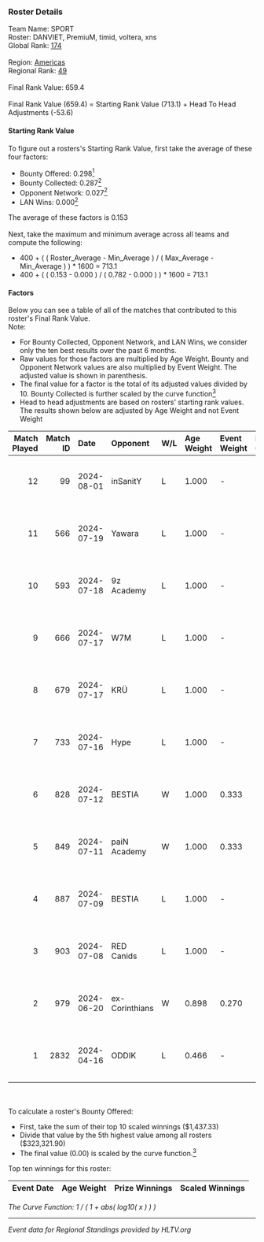 ### Roster Details<br />
Team Name: SPORT<br />
Roster: DANVIET, PremiuM, timid, voltera, xns<br />
Global Rank: [174](../standings_global.md)<br />
<br />
Region: [Americas]( ../standings_americas.md)<br />
Regional Rank: [49]( ../standings_americas.md)<br />
<br />
Final Rank Value:  659.4<br />
<br />
Final Rank Value (659.4) = Starting Rank Value (713.1) + Head To Head Adjustments (-53.6)<br />

#### Starting Rank Value<br />
To figure out a rosters's Starting Rank Value, first take the average of these four factors:<br />
- Bounty Offered: 0.298[<sup>1</sup>](#table2)
- Bounty Collected: 0.287[<sup>2</sup>](#table1)
- Opponent Network: 0.027[<sup>2</sup>](#table1)
- LAN Wins: 0.000[<sup>2</sup>](#table1)

The average of these factors is 0.153<br />
<br />
Next, take the maximum and minimum average across all teams and compute the following:<br />
- 400 + ( ( Roster_Average - Min_Average ) / ( Max_Average - Min_Average ) ) * 1600 = 713.1
- 400 + ( ( 0.153 - 0.000 ) / ( 0.782 - 0.000 ) ) * 1600 = 713.1


#### Factors<br />
Below you can see a table of all of the matches that contributed to this roster's Final Rank Value.<br />
Note:<br />

- For Bounty Collected, Opponent Network, and LAN Wins, we consider only the ten best results over the past 6 months.
- Raw values for those factors are multiplied by Age Weight. Bounty and Opponent Network values are also multiplied by Event Weight. The adjusted value is shown in parenthesis.
- The final value for a factor is the total of its adjusted values divided by 10. Bounty Collected is further scaled by the curve function[<sup>3</sup>](#curveFunction)
- Head to head adjustments are based on rosters' starting rank values. The results shown below are adjusted by Age Weight and not Event Weight
<span id="table1"></span><br />


| Match Played | Match ID | Date       | Opponent       | W/L | Age Weight | Event Weight | Bounty Collected | Opponent Network | LAN Wins  | H2H Adj. | Roster                                 |
| -: | -: | :- | :- | :- | :- | :- | :- | :- | :- | -: | :- |
|           12 |       99 | 2024-08-01 | inSanitY       | L   | 1.000      | -            | -                | -                | -         |    -4.40 | DANVIET, PremiuM, timid, voltera, xns  |
|           11 |      566 | 2024-07-19 | Yawara         | L   | 1.000      | -            | -                | -                | -         |   -23.01 | DANVIET, PremiuM, timid, voltera, xns  |
|           10 |      593 | 2024-07-18 | 9z Academy     | L   | 1.000      | -            | -                | -                | -         |   -23.64 | DANVIET, PremiuM, timid, voltera, xns  |
|            9 |      666 | 2024-07-17 | W7M            | L   | 1.000      | -            | -                | -                | -         |   -11.83 | DANVIET, PremiuM, timid, voltera, xns  |
|            8 |      679 | 2024-07-17 | KRÜ            | L   | 1.000      | -            | -                | -                | -         |    -9.40 | DANVIET, PremiuM, timid, voltera, xns  |
|            7 |      733 | 2024-07-16 | Hype           | L   | 1.000      | -            | -                | -                | -         |    -9.37 | DANVIET, PremiuM, timid, voltera, xns  |
|            6 |      828 | 2024-07-12 | BESTIA         | W   | 1.000      | 0.333        | 0.095 (0.032)    | 0.802 (0.267)    | 0 (0.000) |    26.00 | DANVIET, PremiuM, timid, voltera, xns  |
|            5 |      849 | 2024-07-11 | paiN Academy   | W   | 1.000      | 0.333        | 0.000 (0.000)    | 0.000 (0.000)    | 0 (0.000) |     4.59 | DANVIET, PremiuM, timid, voltera, xns  |
|            4 |      887 | 2024-07-09 | BESTIA         | L   | 1.000      | -            | -                | -                | -         |    -4.51 | DANVIET, PremiuM, timid, voltera, xns  |
|            3 |      903 | 2024-07-08 | RED Canids     | L   | 1.000      | -            | -                | -                | -         |    -2.45 | DANVIET, PremiuM, timid, voltera, xns  |
|            2 |      979 | 2024-06-20 | ex-Corinthians | W   | 0.898      | 0.270        | 0.004 (0.001)    | 0.000 (0.000)    | 0 (0.000) |     7.42 | DANVIET, farias, PremiuM, voltera, xns |
|            1 |     2832 | 2024-04-16 | ODDIK          | L   | 0.466      | -            | -                | -                | -         |    -3.03 | DANVIET, farias, PremiuM, voltera, xns |

<br />
<span id="table2"></span><br />
To calculate a roster's Bounty Offered:<br />

- First, take the sum of their top 10 scaled winnings ($1,437.33)
- Divide that value by the 5th highest value among all rosters ($323,321.90)
- The final value (0.00) is scaled by the curve function.[<sup>3</sup>](#curveFunction)

Top ten winnings for this roster:<br />

| Event Date | Age Weight | Prize Winnings | Scaled Winnings |
| :- | -: | :- | :- |


<span id="curveFunction"></span>_The Curve Function: 1 / ( 1 + abs( log10( x ) ) )_<br />

---
_Event data for Regional Standings provided by HLTV.org_<br />
